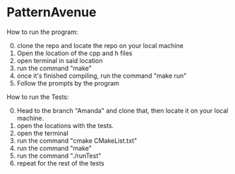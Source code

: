# PatternAvenue

How to run the program:


0. clone the repo and locate the repo on your local machine
1. Open the location of the cpp and h files
2. open terminal in said location
3. run the command "make"
4. once it's finished compiling, run the command "make run"
5. Follow the prompts by the program


How to run the Tests:


0. Head to the branch "Amanda" and clone that, then locate it on your local machine.
1. open the locations with the tests.
2. open the terminal
3. run the command "cmake CMakeList.txt"
4. run the command "make"
5. run the command "./runTest"
6. repeat for the rest of the tests
